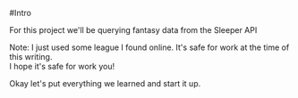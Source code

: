 #Intro

For this project we'll be querying fantasy data from the Sleeper API


Note: I just used some league I found online. It's safe for work at the time of this writing.<br>
I hope it's safe for work you!


Okay let's put everything we learned and start it up.
